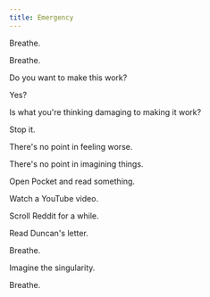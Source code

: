 ```yaml
---
title: Emergency
---
```

Breathe.

Breathe.

  

Do you want to make this work?

Yes?

Is what you're thinking damaging to making it work?

Stop it.

There's no point in feeling worse.

There's no point in imagining things.

  

Open Pocket and read something.

Watch a YouTube video.

Scroll Reddit for a while. 

Read Duncan's letter.

  

Breathe.

Imagine the singularity.

Breathe.